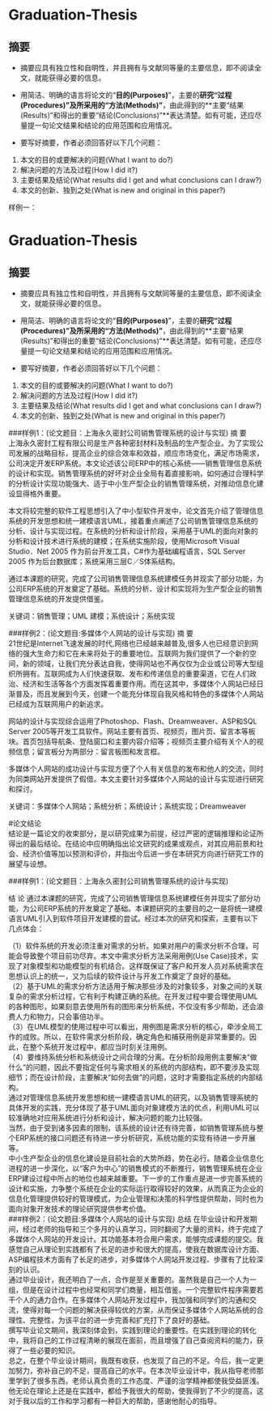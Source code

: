 # Graduation-Thesis
## 摘要
- 摘要应具有独立性和自明性，并且拥有与文献同等量的主要信息，即不阅读全文，就能获得必要的信息。  


- 用简洁、明确的语言将论文的“**目的(Purposes)**”，主要的**研究“过程(Procedures)”及所采用的“方法(Methods)”**，由此得到的**主要“结果(Results)”和得出的重要“结论(Conclusions)”**表达清楚。如有可能，还应尽量提一句论文结果和结论的应用范围和应用情况。  


- 要写好摘要，作者必须回答好以下几个问题：  
1) 本文的目的或要解决的问题(What I want to do?)  
2) 解决问题的方法及过程(How I did it?)  
3) 主要结果及结论(What results did I get and what conclusions can I draw?)  
4) 本文的创新、独到之处(What is new and original in this paper?) 

样例一：
# Graduation-Thesis
## 摘要
- 摘要应具有独立性和自明性，并且拥有与文献同等量的主要信息，即不阅读全文，就能获得必要的信息。  


- 用简洁、明确的语言将论文的“**目的(Purposes)**”，主要的**研究“过程(Procedures)”及所采用的“方法(Methods)”**，由此得到的**主要“结果(Results)”和得出的重要“结论(Conclusions)”**表达清楚。如有可能，还应尽量提一句论文结果和结论的应用范围和应用情况。  


- 要写好摘要，作者必须回答好以下几个问题：  
1) 本文的目的或要解决的问题(What I want to do?)  
2) 解决问题的方法及过程(How I did it?)  
3) 主要结果及结论(What results did I get and what conclusions can I draw?)  
4) 本文的创新、独到之处(What is new and original in this paper?)  

###样例1：(论文题目：上海永久密封公司销售管理系统的设计与实现)
 摘    要  
上海永久密封工程有限公司是生产各种密封材料及制品的生产型企业。为了实现公司发展的战略目标，提高企业的综合效率和效益，顺应市场变化，满足市场需求，公司决定开发ERP系统。本文论述该公司ERP中的核心系统——销售管理信息系统的设计和实现。销售管理系统的好坏对企业全局有着直接影响，如何通过合理科学的分析设计实现功能强大、适于中小生产型企业的销售管理系统，对推动信息化建设显得格外重要。  
  
本文将较完整的软件工程思想引入了中小型软件开发中，论文首先介绍了管理信息系统的开发思想和统一建模语言UML，接着重点阐述了公司销售管理信息系统的分析、设计与实现过程。在系统的分析和设计阶段，采用基于UML的面向对象的分析和设计技术进行系统的建模；在系统实施阶段，使用Microsoft Visual Studio．Net 2005 作为前台开发工具，C#作为基础编程语言，SQL Server 2005 作为后台数据库；系统采用三层C／S体系结构。  
  
通过本课题的研究，完成了公司销售管理信息系统建模任务并现实了部分功能，为公司ERP系统的开发奠定了基础。系统的分析、设计和实现将为生产型企业的销售管理信息系统的开发提供借鉴。
  
关键词：销售管理；UML 建模；系统设计；系统实现

###样例2：(论文题目:多媒体个人网站的设计与实现)
摘    要  
21世纪是Internet飞速发展的时代,网络也已经越来越普及,很多人也已经意识到网络的强大生命力和它在未来将处于的重要地位。互联网为我们提供了一个新的空间，新的领域，让我们充分表达自我，使得网站也不再仅仅为企业或公司等大型组织所拥有。互联网成为人们快速获取、发布和传递信息的重要渠道，它在人们政治、经济和生活等各个方面发挥着重要作用。而在这其中，多媒体个人网站已经日渐普及，而且发展到今天，创建一个能充分体现自我风格和特色的多媒体个人网站已经成为互联网用户的新追求。 
  
网站的设计与实现综合运用了Photoshop、Flash、Dreamweaver、ASP和SQL Server 2005等开发工具软件。网站主要有首页、视频页，图片页、留言本等板块。首页包括导航条、登陆窗口和主要内容介绍等；视频页主要介绍有关个人的视频信息；留言板分为两部分：留言板图和发言框。
    
多媒体个人网站的成功设计与实现方便了个人有关信息的发布和他人的交流，同时为同类网站开发提供了假借。本文主要针对多媒体个人网站的设计与实现进行研究和探讨。
    
关键词：多媒体个人网站；系统分析；系统设计；系统实现；Dreamweaver
 
#论文结论  
结论是一篇论文的收束部分，是以研究成果为前提，经过严密的逻辑推理和论证所得出的最后结论。在结论中应明确指出论文研究的成果或观点，对其应用前景和社会、经济价值等加以预测和评价，并指出今后进一步在本研究方向进行研究工作的展望与设想。 
  
###样例1：(论文题目：上海永久密封公司销售管理系统的设计与实现)

结  论
通过本课题的研究，完成了公司销售管理信息系统建模任务并现实了部分功能，为公司ERP系统的开发奠定了基础。本课题研究的主要目的之一是将统一建模语言UML引入到软件项目开发建模的尝试。经过本次的研究和探索，主要有以下几点体会：  

（1）软件系统的开发必须注重对需求的分析。如果对用户的需求分析不合理，可能会导致整个项目前功尽弃。本文中需求分析方法采用用例(Use Case)技术，实现了对象模型和功能模型的有机结合。这样既保证了客户和开发人员对系统需求在思想认识上的统一，又为后续的软件设计与开发工作奠定了良好的基础。  
（2）基于UML的需求分析方法适用于解决那些涉及的对象较多，对象之间的关联复杂的需求分析过程，它有利于构建正确的系统。在开发过程中要合理使用UML的各种图形，如果刻意去使用所有的图形来分析系统，不仅没有多少帮助，还会浪费人力和物力，只会事倍功半。  
（3）在UML模型的使用过程中可以看出，用例图是需求分析的核心，牵涉全局工作的成败。所以，在软件需求分析阶段，确定角色和捕获用例是非常重要的。因此，在整个系统开发过程中，都应当时刻关注用例。  
（4）要维持系统分析和系统设计之间合理的分离。在分析阶段用例主要解决“做什么“的问题，因此不要指定任何与需求相关的系统的内部结构，即不要涉及实现细节；而在设计阶段，主要解决“如何去做”的问题，这时才需要指定系统的内部结构。  
通过对管理信息系统开发思想和统一建模语言UML的研究，以及销售管理系统的具体开发的实践，充分体现了基于UML面向对象建模方法的优点，利用UML可以较准确地对应用系统进行分析和设计，解决问题的能力比较强。  
当然，由于受到诸多因素的限制，该系统的设计还有待完善，如销售管理系统与整个ERP系统的接口问题还有待进一步分析研究，系统功能的实现有待进一步开展等。  
中小生产型企业的信息化建设是目前社会的大势所趋，势在必行。随着企业信息化进程的进一步深化，以“客户为中心”的销售模式的不断推行，销售管理系统在企业ERP建设过程中所占的地位也越来越重要。下一步的工作重点是进一步完善系统的设计和实施，力争整个系统在企业的实际运行取得较好的效果，从而真正为企业的信息化管理提供较好的管理模式，为企业管理和决策的科学性提供帮助，同时也为面向对象开发技术的理论研究提供参考价值。  
###样例2：(论文题目:多媒体个人网站的设计与实现)
总结
在毕业设计和开发期间，经过老师的指导和三个多月的认真学习，同时翻阅了大量的资料，终于完成了多媒体个人网站的开发设计。其功能基本符合用户需求，能够完成课题的提交。我感觉自己从理论到实践都有了长足的进步和很大的提高，使我在数据库设计方面、ASP编程技术方面有了长足的进步，对多媒体个人网站开发过程、步骤有了比较深刻的认识。  
通过毕业设计，我还明白了一点，合作是至关重要的。虽然我是自己一个人为一组，但是在设计过程中也经常和同学们商量，相互借鉴。一个完整软件程序需要若干个人的通力合作。在多媒体个人网站开发过程中，我加强和同学们的沟通和交流，使得对每一个问题的解决获得较优的方案，从而保证多媒体个人网站系统的合理性、完整性，为该平台的进一步完善和扩充打下了良好的基础。  
撰写毕业论文期间，我深刻体会到，实践到理论的重要性。在实践到理论的转化中，我将自己的工作过程清晰的展现在面前，而且增强了自己查阅资料的能力，获得了一些必要的知识。  
总之，在整个毕业设计期间，我既有收获，也发现了自己的不足。今后，我一定更加努力，弥补自己的不足，提高自己的水平。在本次毕业设计中，我从指导老师那里学到了很多东西。老师认真负责的工作态度、严谨的治学精神都使我受益匪浅。他无论在理论上还是在实践中，都给予我很大的帮助，使我得到了不少的提高，这对于我以后的工作和学习都有一种巨大的帮助，感谢他耐心的指导。
